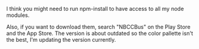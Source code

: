 I think you might need to run npm-install to have access to all my node modules.

Also, if you want to download them, search "NBCCBus" on the Play Store and the App Store. The version is about outdated so the color pallette isn't the best, I'm updating the version currently.
